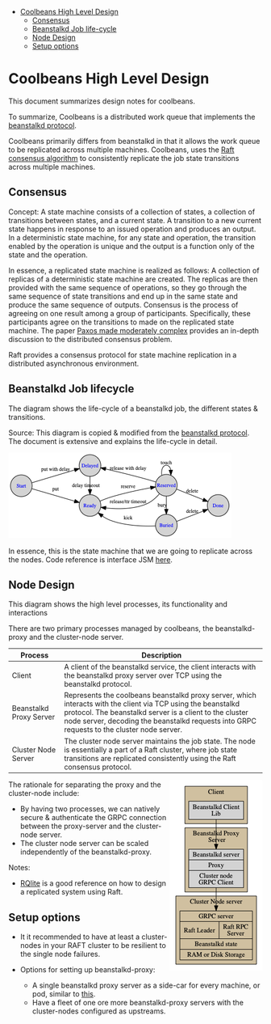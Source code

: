 - [Coolbeans High Level Design](#coolbeans-high-level-design)
    - [Consensus](#consensus)
    - [Beanstalkd Job life-cycle](#beanstalkd-job-lifecycle)
    - [Node Design](#node-design)
    - [Setup options](#setup-options)

Coolbeans High Level Design
===========================

This document summarizes design notes for coolbeans. 

To summarize, Coolbeans is a distributed work queue that implements the [beanstalkd protocol](https://github.com/beanstalkd/beanstalkd/blob/master/doc/protocol.txt). 

Coolbeans primarily differs from beanstalkd in that it allows the work queue to be replicated across multiple machines. Coolbeans, uses the [Raft consensus algorithm](https://raft.github.io/) to consistently replicate the job state transitions across multiple machines.  

Consensus
---------

Concept: A state machine consists of a collection of states, a collection of transitions between states, and a current state. A transition to a new current state happens in response to an issued operation and produces an output. In a deterministic state machine, for any state and operation, the transition enabled by the operation is unique and the output is a function only of the state and the operation. 

In essence, a replicated state machine is realized as follows: A collection of replicas of a deterministic state machine are created. The replicas are then provided with the same sequence of operations, so they go through the same sequence of state transitions and end up in the same state and produce the same sequence of outputs. Consensus is the process of agreeing on one result among a group of participants. Specifically, these participants agree on the transitions to made on the replicated state machine. The paper [Paxos made moderately complex](http://www.cs.cornell.edu/courses/cs7412/2011sp/paxos.pdf) provides an in-depth discussion to the distributed consensus problem. 

Raft provides a consensus protocol for state machine replication in a distributed asynchronous environment.

Beanstalkd Job lifecycle
------------------------

The diagram  shows the life-cycle of a beanstalkd job, the different states & transitions. 

Source: This diagram is copied & modified from the [beanstalkd protocol](https://github.com/beanstalkd/beanstalkd/blob/master/doc/protocol.txt). The document is extensive and explains the life-cycle in detail.

![beanstalkd lifecycle](beanstalkd_lifecycle.png)

In essence, this is the state machine that we are going to replicate across the nodes. Code reference is interface JSM [here](../state/state.go).


Node Design
-----------

This diagram shows the high level processes, its functionality and interactions

There are two primary processes managed by coolbeans, the beanstalkd-proxy and the cluster-node server.

| Process                   | Description  |
|---------------------------|--------------|
| Client                    | A client of the beanstalkd service, the client interacts with the beanstalkd proxy server over TCP using the beanstalkd protocol.  |
| Beanstalkd Proxy Server | Represents the coolbeans beanstalkd proxy server, which interacts with the client via TCP using the beanstalkd protocol. The beanstalkd server is a client to the cluster node server, decoding the beanstalkd requests into GRPC requests to the cluster node server. |
| Cluster Node Server       | The cluster node server maintains the job state. The node is essentially a part of a Raft cluster, where job state transitions are replicated consistently using the Raft consensus protocol. |

<img src="arch.png" align=right  >

The rationale for separating the proxy and the cluster-node include:

- By having two processes, we can natively secure & authenticate the GRPC connection between the proxy-server and the cluster-node server. 
- The cluster node server can be scaled independently of the beanstalkd-proxy. 

Notes: 

- [RQlite](https://github.com/rqlite/rqlite/blob/master/DOC/DESIGN.md) is a good reference on how to design a replicated system using Raft.

Setup options
-------------
- It it recommended to have at least a cluster-nodes in your RAFT cluster to be resilient to the single node failures. 

- Options for setting up beanstalkd-proxy:
    - A single beanstalkd proxy server as a side-car for every machine, or pod, similar to [this](https://cloud.google.com/sql/docs/mysql/sql-proxy). 
    - Have a fleet of one ore more beanstalkd-proxy servers with the cluster-nodes configured as upstreams.





